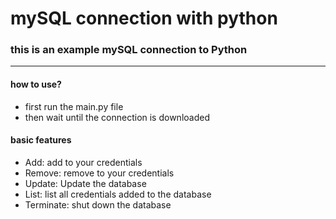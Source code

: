 # mySQL connection with python

### this is an example mySQL connection to Python
<hr>

#### how to use?
- first run the main.py file
- then wait until the connection is downloaded

#### basic features
- Add:
    add to your credentials
-  Remove:
    remove to your credentials
- Update:
    Update the database
- List:
    list all credentials added to the database
- Terminate:
    shut down the database